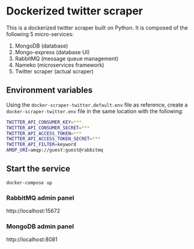 # Dockerized twitter scraper

This is a dockerized twitter scraper built on Python. It is composed of the following 5 micro-services:

1. MongoDB (database)
2. Mongo-express (database UI)
3. RabbitMQ (message queue management)
4. Nameko (microservices framework)
5. Twitter scraper (actual scraper)

## Environment variables

Using the `docker-scraper-twitter.default.env` file as reference, create a `docker-scraper-twitter.env` file in the same location with the following:

```bash
TWITTER_API_CONSUMER_KEY=***
TWITTER_API_CONSUMER_SECRET=***
TWITTER_API_ACCESS_TOKEN=***
TWITTER_API_ACCESS_TOKEN_SECRET=***
TWITTER_API_FILTER=keyword
AMQP_URI=amqp://guest:guest@rabbitmq
```

## Start the service

`docker-compose up`

### RabbitMQ admin panel

http://localhost:15672

### MongoDB admin panel

http://localhost:8081

